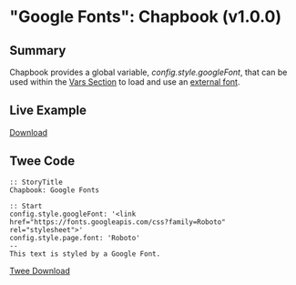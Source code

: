 # "Google Fonts": Chapbook (v1.0.0)

## Summary

Chapbook provides a global variable, *config.style.googleFont*, that can be used within the [Vars Section](https://klembot.github.io/chapbook/guide/state/the-vars-section.html) to load and use an [external font](https://klembot.github.io/chapbook/guide/customization/external-web-fonts.html).

## Live Example

[Download](chapbook_googlefonts_example.html)

## Twee Code

```twee
:: StoryTitle
Chapbook: Google Fonts

:: Start
config.style.googleFont: '<link href="https://fonts.googleapis.com/css?family=Roboto" rel="stylesheet">'
config.style.page.font: 'Roboto'
--
This text is styled by a Google Font.
```

[Twee Download](chapbook_googlefonts_twee.txt)
